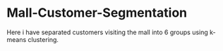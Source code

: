 # Mall-Customer-Segmentation
Here i have separated customers visiting the mall into 6 groups using k-means clustering.
